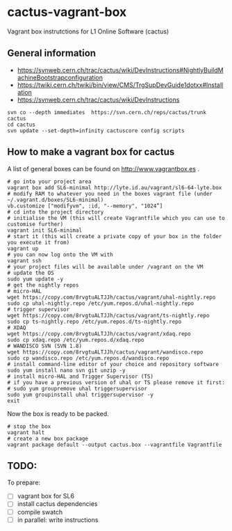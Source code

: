 # cactus-vagrant-box
Vagrant box instrutctions for L1 Online Software (cactus)

## General information
 - https://svnweb.cern.ch/trac/cactus/wiki/DevInstructions#NightlyBuildMachineBootstrapconfiguration
 - https://twiki.cern.ch/twiki/bin/view/CMS/TrgSupDevGuide1dotxx#Installation
 - https://svnweb.cern.ch/trac/cactus/wiki/DevInstructions

```
svn co --depth immediates  https://svn.cern.ch/reps/cactus/trunk cactus 
cd cactus
svn update --set-depth=infinity cactuscore config scripts
```

## How to make a vagrant box for cactus
A list of general boxes can be found on http://www.vagrantbox.es .

```
# go into your project area
vagrant box add SL6-minimal http://lyte.id.au/vagrant/sl6-64-lyte.box
# modify RAM to whatever you need in the boxes vagrant file (under ~/.vagrant.d/boxes/SL6-minimal)
vb.customize ["modifyvm", :id, "--memory", "1024”]
# cd into the project directory
# initialise the VM (this will create Vagrantfile which you can use to customise further)
vagrant init SL6-minimal
# start it (this will create a private copy of your box in the folder you execute it from)
vagrant up
# you can now log onto the VM with
vagrant ssh
# your project files will be available under /vagrant on the VM
# update the OS
sudo yum update -y
# get the nightly repos
# micro-HAL
wget https://copy.com/8rvgtuALTJJh/cactus/vagrant/uhal-nightly.repo
sudo cp uhal-nightly.repo /etc/yum.repos.d/uhal-nightly.repo
# trigger supervisor
wget https://copy.com/8rvgtuALTJJh/cactus/vagrant/ts-nightly.repo
sudo cp ts-nightly.repo /etc/yum.repos.d/ts-nightly.repo
# XDAQ
wget https://copy.com/8rvgtuALTJJh/cactus/vagrant/xdaq.repo
sudo cp xdaq.repo /etc/yum.repos.d/xdaq.repo
# WANDISCO SVN (SVN 1.8)
wget https://copy.com/8rvgtuALTJJh/cactus/vagrant/wandisco.repo
sudo cp wandisco.repo /etc/yum.repos.d/wandisco.repo
# install command-line editor of your choice and repository software
sudo yum install nano svn git unzip -y
# install micro-HAL and Trigger Supervisor (TS)
# if you have a previous version of uhal or TS please remove it first:
# sudo yum groupremove uhal triggersupervisor 
sudo yum groupinstall uhal triggersupervisor -y
exit
```

Now the box is ready to be packed.
```
# stop the box
vagrant halt
# create a new box package
vagrant package default --output cactus.box --vagrantfile Vagrantfile
```
## TODO:
To prepare:
 - [ ] vagrant box for SL6
 - [ ] install cactus dependencies
 - [ ] compile swatch
 - [ ] in parallel: write instructions
